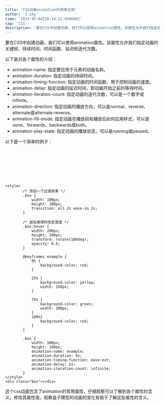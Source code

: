 ```yaml
---
title: 'CSS动画animation的简单应用'
author: 'J.sky'
time: '2023-05-04T20:14:22.000000Z'
tag: 'CSS'
description: '要在CSS中创建动画，我们可以使用animation属性。该属性允许我们指定动画的关键帧、持续时间、时间函数、延迟和迭代次数。'
---
```

要在CSS中创建动画，我们可以使用animation属性。该属性允许我们指定动画的关键帧、持续时间、时间函数、延迟和迭代次数。

以下是对各个属性的介绍：

- animation-name: 指定要应用于元素的动画名称。
- animation-duration: 指定动画的持续时间。
- animation-timing-function: 指定动画的时间函数，用于控制动画的速度。
- animation-delay: 指定动画的延迟时间，即动画开始之前的等待时间。
- animation-iteration-count: 指定动画的迭代次数，可以是一个数字或infinite。
- animation-direction: 指定动画的播放方向，可以是normal、reverse、alternate或alternate-reverse。
- animation-fill-mode: 指定动画在播放前和播放后如何应用样式，可以是none、forwards、backwards或both。
- animation-play-state: 指定动画的播放状态，可以是running或paused。


以下是一个简单的例子：

<style>
        @keyframes example {
            0% {
                background-color: red;
            }

            25% {
                background-color: yellow;
                width: 150px;
            }

            75% {
                background-color: green;
                width: 200px;
            }
            100%{
                background-color: red;
            }
        }

        .box {
            width: 100px;
            height: 100px;
            animation-name: example;
            animation-duration: 4s;
            animation-timing-function: ease-out;
            animation-delay: 1s;
            animation-iteration-count: infinite;
        }
</style>
<div class="box"></div>


    <style>
            /* 添加一个过渡效果 */
            .box {
                width: 100px;
                height: 100px;
                transition: all 2s ease-in 1s;
            }

            /* 鼠标悬停时改变宽度 */
            .box:hover {
                width: 200px;
                height: 200px;
                transform: rotate(180deg);
                opacity: 0.5;
            }

            @keyframes example {
                0% {
                    background-color: red;
                }

                25% {
                    background-color: yellow;
                    width: 150px;
                }

                75% {
                    background-color: green;
                    width: 200px;
                }
                100%{
                    background-color: red;
                }
            }

            .box {
                width: 100px;
                height: 100px;
                animation-name: example;
                animation-duration: 4s;
                animation-timing-function: ease-out;
                animation-delay: 1s;
                animation-iteration-count: infinite;
            }
    </style>
    <div class="box"></div>

这个css动画包含了animation的常用属性，仔细观察可以了解到各个属性的含义，修改其属性值，观察盒子模型的动画的变化有助于了解这些属性的含义。